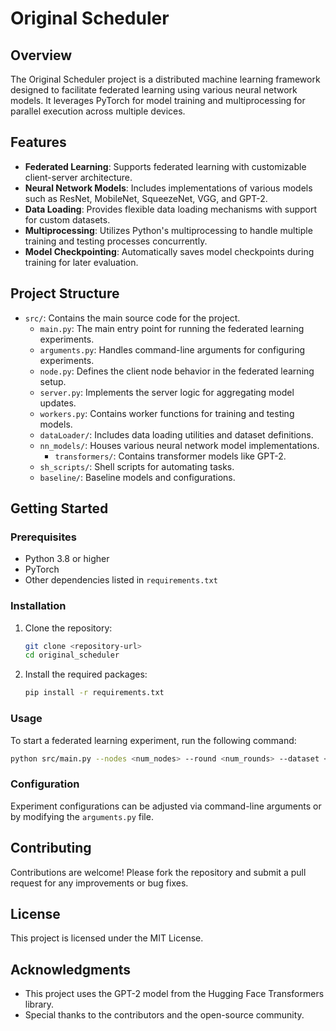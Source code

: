 # Original Scheduler

## Overview

The Original Scheduler project is a distributed machine learning framework designed to facilitate federated learning using various neural network models. It leverages PyTorch for model training and multiprocessing for parallel execution across multiple devices.

## Features

- **Federated Learning**: Supports federated learning with customizable client-server architecture.
- **Neural Network Models**: Includes implementations of various models such as ResNet, MobileNet, SqueezeNet, VGG, and GPT-2.
- **Data Loading**: Provides flexible data loading mechanisms with support for custom datasets.
- **Multiprocessing**: Utilizes Python's multiprocessing to handle multiple training and testing processes concurrently.
- **Model Checkpointing**: Automatically saves model checkpoints during training for later evaluation.

## Project Structure

- `src/`: Contains the main source code for the project.
  - `main.py`: The main entry point for running the federated learning experiments.
  - `arguments.py`: Handles command-line arguments for configuring experiments.
  - `node.py`: Defines the client node behavior in the federated learning setup.
  - `server.py`: Implements the server logic for aggregating model updates.
  - `workers.py`: Contains worker functions for training and testing models.
  - `dataLoader/`: Includes data loading utilities and dataset definitions.
  - `nn_models/`: Houses various neural network model implementations.
    - `transformers/`: Contains transformer models like GPT-2.
  - `sh_scripts/`: Shell scripts for automating tasks.
  - `baseline/`: Baseline models and configurations.

## Getting Started

### Prerequisites

- Python 3.8 or higher
- PyTorch
- Other dependencies listed in `requirements.txt`

### Installation

1. Clone the repository:
   ```bash
   git clone <repository-url>
   cd original_scheduler
   ```

2. Install the required packages:
   ```bash
   pip install -r requirements.txt
   ```

### Usage

To start a federated learning experiment, run the following command:

```bash
python src/main.py --nodes <num_nodes> --round <num_rounds> --dataset <dataset_name>
```

### Configuration

Experiment configurations can be adjusted via command-line arguments or by modifying the `arguments.py` file.

## Contributing

Contributions are welcome! Please fork the repository and submit a pull request for any improvements or bug fixes.

## License

This project is licensed under the MIT License.

## Acknowledgments

- This project uses the GPT-2 model from the Hugging Face Transformers library.
- Special thanks to the contributors and the open-source community.

